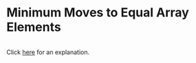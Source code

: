 # Minimum Moves to Equal Array Elements 

~~~java

~~~

Click [here](Explanation.md) for an explanation.

